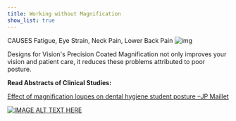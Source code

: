 ```yaml
---
title: Working without Magnification
show_list: true
---
```


CAUSES Fatigue, Eye Strain, Neck Pain, Lower Back Pain
![img](https://www.designsforvision.com/DentImg/HygPost.gif)

Designs for Vision's Precision Coated Magnification not only improves your vision and patient care, it reduces these problems attributed to poor posture.

**Read Abstracts of Clinical Studies:**

[Effect of magnification loupes on dental hygiene student posture –JP Maillet](https://cats.uthscsa.edu/found_cats_view2.php?id=2477)

[![IMAGE ALT TEXT HERE](https://img.youtube.com/vi/2vFs5mWxQ9M/0.jpg)](https://www.youtube.com/watch?v=2vFs5mWxQ9M)

